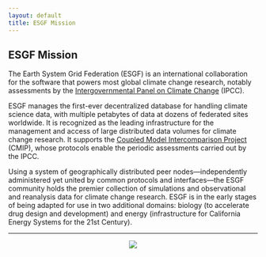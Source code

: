 ```yaml
---
layout: default
title: ESGF Mission
---
```



## ESGF Mission

The Earth System Grid Federation (ESGF) is an international collaboration for
the software that powers most global climate change research, notably
assessments by the [Intergovernmental Panel on Climate Change][ipcc] (IPCC).   

ESGF manages the first-ever decentralized database for handling climate science
data, with multiple petabytes of data at dozens of federated sites worldwide. It
is recognized as the leading infrastructure for the management and access of
large distributed data volumes for climate change research. It supports the
[Coupled Model Intercomparison Project][cmip] (CMIP), whose protocols enable the
periodic assessments carried out by the IPCC.

Using a system of geographically distributed peer nodes&mdash;independently
administered yet united by common protocols and interfaces&mdash;the ESGF
community holds the premier collection of simulations and observational and
reanalysis data for climate change research. ESGF is in the early stages of
being adapted for use in two additional domains: biology (to accelerate drug
design and development) and energy (infrastructure for California Energy
Systems for the 21st Century).

---

<center>
<img src="{{site.url}}/media/images/nodeInfo.png"/>
</center>

[ipcc]:  http://www.ipcc.ch/
[cmip]:  http://pcmdi.llnl.gov/mips/
[ces21]: https://ces21.llnl.gov/
